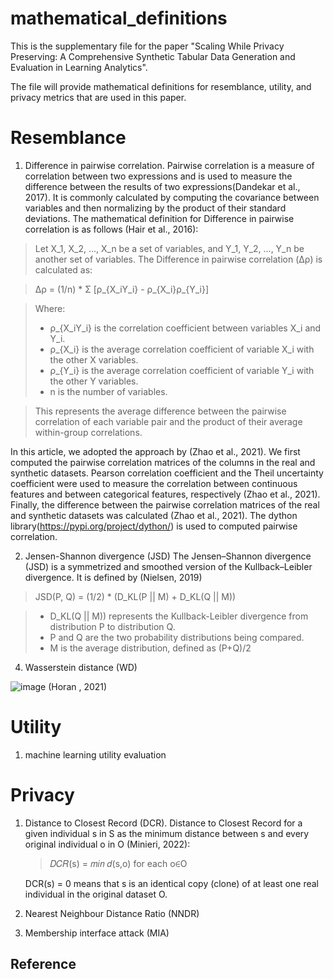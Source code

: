 # mathematical_definitions
This is the supplementary file for the paper "Scaling While Privacy Preserving: A Comprehensive Synthetic Tabular Data Generation and Evaluation in Learning Analytics".

The file will provide mathematical definitions for resemblance, utility, and privacy metrics that are used in this paper.

# Resemblance

1. Difference in pairwise correlation. Pairwise correlation is a measure of correlation between two expressions and is used to measure the difference between the results of two expressions(Dandekar et al., 2017). It is commonly calculated by computing the covariance between variables and then normalizing by the product of their standard deviations. The mathematical definition for Difference in pairwise correlation is as follows (Hair et al., 2016):

 >Let X_1, X_2, ..., X_n be a set of variables, and Y_1, Y_2, ..., Y_n be another set of variables. The Difference in pairwise correlation (Δρ) is calculated as:

> Δρ = (1/n) * Σ [ρ_{X_iY_i} - ρ_{X_i}ρ_{Y_i}]

> Where:
> - ρ_{X_iY_i} is the correlation coefficient between variables X_i and Y_i.
> - ρ_{X_i} is the average correlation coefficient of variable X_i with the other X variables.
> - ρ_{Y_i} is the average correlation coefficient of variable Y_i with the other Y variables.
> - n is the number of variables.

> This represents the average difference between the pairwise correlation of each variable pair and the product of their average within-group correlations.

In this article, we adopted the approach by (Zhao et al., 2021). We first computed the pairwise correlation matrices of the columns in the real and synthetic datasets. Pearson correlation coefficient and the Theil uncertainty coefficient were used to measure the correlation between continuous features and between categorical features, respectively (Zhao et al., 2021). Finally, the difference between the pairwise correlation matrices of the real and synthetic datasets was calculated (Zhao et al., 2021). The dython library(https://pypi.org/project/dython/) is used to computed pairwise correlation.

2. Jensen-Shannon divergence (JSD)
   The Jensen–Shannon divergence (JSD) is a symmetrized and smoothed version of the Kullback–Leibler divergence. It is defined by (Nielsen, 2019)
 
 > JSD(P, Q) = (1/2) * (D_KL(P || M) + D_KL(Q || M))

 > - D_KL(Q || M)) represents the Kullback-Leibler divergence from distribution P to distribution Q.
 > - P and Q are the two probability distributions being compared.
 > - M is the average distribution, defined as (P+Q)/2

4. Wasserstein distance (WD)

![image](https://github.com/ql909/mathematical_definitions/assets/108169831/7b64ead0-18cc-4d5c-9f23-416344aeba9a) (Horan , 2021)



# Utility
1. machine learning utility evaluation


# Privacy
1. Distance to Closest Record (DCR). Distance to Closest Record for a given individual s in S as the minimum distance between s and every original individual o in O (Minieri, 2022):
   
    > 𝐷𝐶𝑅(s) = 𝑚𝑖𝑛 𝑑(s,o) for each o∈O
    
   DCR(s) = 0 means that s is an identical copy (clone) of at least one real individual in the original dataset O.
    
3. Nearest Neighbour Distance Ratio (NNDR)
4. Membership interface attack (MIA)

## Reference
